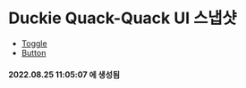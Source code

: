 # Duckie Quack-Quack UI 스냅샷

- [Toggle](Toggle.md)
- [Button](Button.md)

#### 2022.08.25 11:05:07 에 생성됨